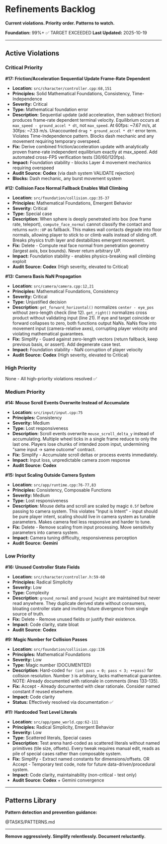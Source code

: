 # Refinements Backlog

**Current violations. Priority order. Patterns to watch.**

**Foundation:** 99%+ ✅ TARGET EXCEEDED
**Last Updated:** 2025-10-19

---

## Active Violations

### Critical Priority

**#17: Friction/Acceleration Sequential Update Frame-Rate Dependent**
- **Location:** `src/character/controller.cpp:68,151`
- **Principles:** Solid Mathematical Foundations, Consistency, Time-Independence
- **Severity:** Critical
- **Type:** Mathematical foundation error
- **Description:** Sequential update (add acceleration, then subtract friction) produces frame-rate dependent terminal velocity. Equilibrium occurs at `max_speed - ground_accel * dt`, not `max_speed`. At 60fps: ~7.67 m/s, at 30fps: ~7.33 m/s. Unaccounted `drag * ground_accel * dt²` error term. Violates Time-Independence pattern. Blocks dash mechanic and any movement requiring temporary overspeed.
- **Fix:** Derive combined friction/acceleration update with analytically proven frame-rate independent equilibrium exactly at max_speed. Add automated cross-FPS verification tests (30/60/120fps).
- **Impact:** Foundation stability - blocks Layer 4 movement mechanics requiring overspeed
- **Audit Source:** **Codex** (via dash system VALIDATE rejection)
- **Blocks:** Dash mechanic, any burst movement system

**#12: Collision Face Normal Fallback Enables Wall Climbing**
- **Location:** `src/foundation/collision.cpp:35-37`
- **Principles:** Mathematical Foundations, Emergent Behavior
- **Severity:** Critical
- **Type:** Special case
- **Description:** When sphere is deeply penetrated into box (low frame rate, teleport), `compute_face_normal` cannot classify the contact and returns `math::UP` as fallback. This makes wall contacts degrade into floor normals, allowing player to stick to or climb walls instead of sliding off. Breaks physics truth layer and destabilizes emergent movement.
- **Fix:** Delete - Compute real face normal from penetration geometry (largest axis, box bounds). Never return arbitrary UP.
- **Impact:** Foundation stability - enables physics-breaking wall climbing exploit
- **Audit Source:** **Codex** (High severity, elevated to Critical)

**#13: Camera Basis NaN Propagation**
- **Location:** `src/camera/camera.cpp:12,21`
- **Principles:** Mathematical Foundations, Consistency
- **Severity:** Critical
- **Type:** Unjustified decision
- **Description:** `get_forward_horizontal()` normalizes `center - eye_pos` without zero-length check (line 12). `get_right()` normalizes cross product without validating input (line 21). If eye and target coincide or forward collapses to zero, both functions output NaNs. NaNs flow into movement input (camera-relative axes), corrupting player velocity and violating mathematical guarantees.
- **Fix:** Simplify - Guard against zero-length vectors (return fallback, keep previous basis, or assert). Add degenerate case test.
- **Impact:** Foundation stability - NaN corruption of player velocity
- **Audit Source:** **Codex** (High severity, elevated to Critical)

### High Priority

None - All high-priority violations resolved ✅

### Medium Priority

**#14: Mouse Scroll Events Overwrite Instead of Accumulate**
- **Location:** `src/input/input.cpp:75`
- **Principles:** Consistency
- **Severity:** Medium
- **Type:** Lost responsiveness
- **Description:** Scroll events overwrite `mouse_scroll_delta_y` instead of accumulating. Multiple wheel ticks in a single frame reduce to only the last one. Players lose chunks of intended zoom input, undermining "same input → same outcome" contract.
- **Fix:** Simplify - Accumulate scroll deltas or process events immediately.
- **Impact:** Input loss, unpredictable camera zoom response
- **Audit Source:** **Codex**

**#15: Input Scaling Outside Camera System**
- **Location:** `src/app/runtime.cpp:76-77,83`
- **Principles:** Consistency, Composable Functions
- **Severity:** Medium
- **Type:** Lost responsiveness
- **Description:** Mouse delta and scroll are scaled by magic `0.5f` before passing to camera system. This violates "Input is Intent" - input should be pure player intent, scaling should live in camera system as tunable parameters. Makes camera feel less responsive and harder to tune.
- **Fix:** Delete - Remove scaling from input processing. Move sensitivity parameters into camera system.
- **Impact:** Camera tuning difficulty, responsiveness perception
- **Audit Source:** **Gemini**

### Low Priority

**#16: Unused Controller State Fields**
- **Location:** `src/character/controller.h:59-60`
- **Principles:** Radical Simplicity
- **Severity:** Low
- **Type:** Complexity
- **Description:** `ground_normal` and `ground_height` are maintained but never read anywhere. They duplicate derived state without consumers, bloating controller state and inviting future divergence from single source of truth.
- **Fix:** Delete - Remove unused fields or justify their existence.
- **Impact:** Code clarity, state bloat
- **Audit Source:** **Codex**

**#9: Magic Number for Collision Passes**
- **Location:** `src/foundation/collision.cpp:136`
- **Principles:** Mathematical Foundations
- **Severity:** Low
- **Type:** Magic number (DOCUMENTED)
- **Description:** Hard-coded `for (int pass = 0; pass < 3; ++pass)` for collision resolution. Number `3` is arbitrary, lacks mathematical guarantee. NOTE: Already documented with rationale in comments (lines 133-135).
- **Fix:** Accept - Already documented with clear rationale. Consider named constant if reused elsewhere.
- **Impact:** Code clarity
- **Status:** Effectively resolved via documentation ✅

**#11: Hardcoded Test Level Literals**
- **Location:** `src/app/game_world.cpp:62-111`
- **Principles:** Radical Simplicity, Emergent Behavior
- **Severity:** Low
- **Type:** Scattered literals, Special cases
- **Description:** Test arena hard-coded as scattered literals without named primitives (tile size, offsets). Every tweak requires manual edit, reads as pile of special cases rather than composable system.
- **Fix:** Simplify - Extract named constants for dimensions/offsets. OR Accept - Temporary test code, note for future data-driven/procedural system.
- **Impact:** Code clarity, maintainability (non-critical - test only)
- **Audit Source:** **Codex** + Gemini convergence

---

## Patterns Library

**Pattern detection and prevention guidance:**

@TASKS/PATTERNS.md

---

**Remove aggressively. Simplify relentlessly. Document reluctantly.**

